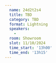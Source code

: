 ```yaml
---
  name: 24d2t2s4
  title: TBD
  category: TBD
  format: Lightning
  speakers: 
    - 
  room: Showroom
  slot: 11/10/2024
  time_start: '13h00'
  time_end: '13h15'
---
```

